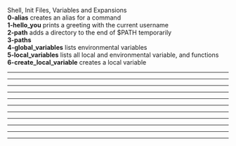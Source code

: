 Shell, Init Files, Variables and Expansions  
**0-alias** creates an alias for a command  
**1-hello_you** prints a greeting with the current username  
**2-path** adds a directory to the end of $PATH temporarily  
**3-paths**  
**4-global_variables** lists environmental variables  
**5-local_variables** lists all local and environmental variable, and functions   
**6-create_local_variable** creates a local variable
****
****
****
****
****
****
****
****
****
****
****
